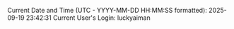 Current Date and Time (UTC - YYYY-MM-DD HH:MM:SS formatted): 2025-09-19 23:42:31
Current User's Login: luckyaiman
